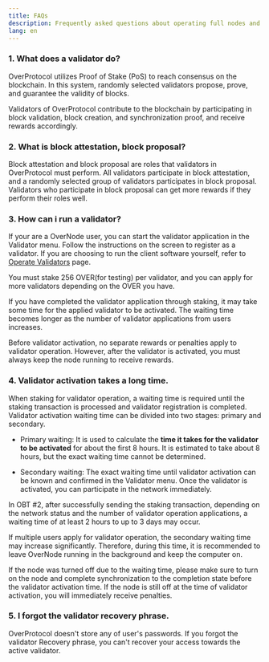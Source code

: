 ```yaml
---
title: FAQs
description: Frequently asked questions about operating full nodes and validators of OverProtocol.
lang: en
---
```


### 1. What does a validator do?

OverProtocol utilizes Proof of Stake (PoS) to reach consensus on the blockchain. In this system, randomly selected validators propose, prove, and guarantee the validity of blocks.

Validators of OverProtocol contribute to the blockchain by participating in block validation, block creation, and synchronization proof, and receive rewards accordingly.

### 2. What is block attestation, block proposal?

Block attestation and block proposal are roles that validators in OverProtocol must perform. All validators participate in block attestation, and a randomly selected group of validators participates in block proposal. Validators who participate in block proposal can get more rewards if they perform their roles well.

### 3. How can i run a validator?

If your are a OverNode user, you can start the validator application in the Validator menu. Follow the instructions on the screen to register as a validator. If you are choosing to run the client software yourself, refer to [Operate Validators](./operate-validators) page.

You must stake 256 OVER(for testing) per validator, and you can apply for more validators depending on the OVER you have.

If you have completed the validator application through staking, it may take some time for the applied validator to be activated. The waiting time becomes longer as the number of validator applications from users increases.

Before validator activation, no separate rewards or penalties apply to validator operation. However, after the validator is activated, you must always keep the node running to receive rewards.

### 4. Validator activation takes a long time.

When staking for validator operation, a waiting time is required until the staking transaction is processed and validator registration is completed. Validator activation waiting time can be divided into two stages: primary and secondary.

- Primary waiting: It is used to calculate the **time it takes for the validator to be activated** for about the first 8 hours. It is estimated to take about 8 hours, but the exact waiting time cannot be determined.

- Secondary waiting: The exact waiting time until validator activation can be known and confirmed in the Validator menu. Once the validator is activated, you can participate in the network immediately.

In OBT #2, after successfully sending the staking transaction, depending on the network status and the number of validator operation applications, a waiting time of at least 2 hours to up to 3 days may occur.

If multiple users apply for validator operation, the secondary waiting time may increase significantly. Therefore, during this time, it is recommended to leave OverNode running in the background and keep the computer on.

If the node was turned off due to the waiting time, please make sure to turn on the node and complete synchronization to the completion state before the validator activation time. If the node is still off at the time of validator activation, you will immediately receive penalties.

### 5. I forgot the validator recovery phrase.

OverProtocol doesn't store any of user's passwords. If you forgot the validator Recovery phrase, you can't recover your access towards the active validator.
